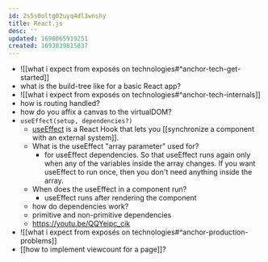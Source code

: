 ```yaml
---
id: 2s5s0oltg02uyq4dl3wnshy
title: React.js
desc: ''
updated: 1698065919251
created: 1693839815837
---
```


- ![[what i expect from exposés on technologies#^anchor-tech-get-started]]
- what is the build-tree like for a basic React app?
- ![[what i expect from exposés on technologies#^anchor-tech-internals]]
- how is routing handled?
- how do you affix a canvas to the virtualDOM?
- `useEffect(setup, dependencies?)`
  - [useEffect](https://react.dev/reference/react/useEffect) is a React Hook that lets you [[synchronize a component with an external system]].
  - What is the useEffect "array parameter" used for?
    - for useEffect dependencies. So that useEffect runs again only when any of the variables inside the array changes. If you want useEffect to run once, then you don't need anything inside the array.
  - When does the useEffect in a component run?
    - useEffect runs after rendering the component
  - how do dependencies work?
  - primitive and non-primitive dependencies
  - https://youtu.be/QQYeipc_cik
- ![[what i expect from exposés on technologies#^anchor-production-problems]]
- [[how to implement viewcount for a page]]?